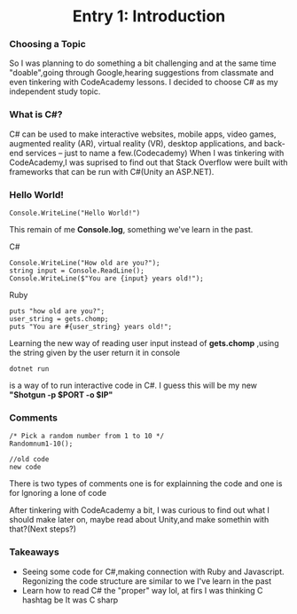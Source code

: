 
# <center>Entry 1: Introduction</center>
### <strong>Choosing a Topic</strong>

<p>So I was planning to do something a bit challenging and at the same time "doable",going through Google,hearing suggestions from classmate and even tinkering with CodeAcademy lessons.
I decided to choose C# as my independent study topic.

</p>

### <strong>What is C#?</strong>

<p>C# can be used to make interactive websites, mobile apps, video games, augmented reality (AR), virtual reality (VR), desktop applications, and back-end services – just to name a few.(Codecademy) When I was tinkering with
CodeAcademy,I was suprised to find out that Stack Overflow were built with frameworks that can be run with C#(Unity an ASP.NET). 

### <strong>Hello World!</strong>

    Console.WriteLine("Hello World!") 
    
This remain of me **Console.log**, something we've learn in the past.</p>
 

<p>
    C#
    
    Console.WriteLine("How old are you?");
    string input = Console.ReadLine();
    Console.WriteLine($"You are {input} years old!");
    
Ruby
    
    puts "how old are you?";
    user_string = gets.chomp;
    puts "You are #{user_string} years old!";

Learning the new way of reading user input instead of **gets.chomp** ,using the string given by the user return it in console<br>

    dotnet run
   
is a way of to run interactive code in C#. I guess this will be my new **"Shotgun -p $PORT -o $IP"**

### <strong>Comments</strong>


    /* Pick a random number from 1 to 10 */
    Randomnum1-10();
    
    //old code
    new code
    
There is two types of comments one is for explainning the code and one is for lgnoring a lone of code    
    

After tinkering with CodeAcademy a bit, I was curious to find out what I should make later on, maybe read about Unity,and make somethin with that?(Next steps?)

</p>

### <strong>Takeaways</strong>
<ul>
    <li>Seeing some code for C#,making connection with Ruby and Javascript. Regonizing the code structure are similar to we I've learn in the past</li>
     <li>Learn how to read C# the "proper" way lol, at firs I was thinking C hashtag be It was C sharp</li>
</ul>
<p>


